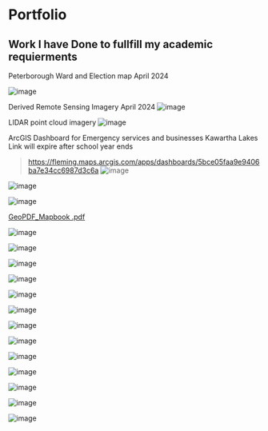 # Portfolio
## Work I have Done to fullfill my academic requierments
Peterborough Ward and Election map
April 2024

![image](https://github.com/alicoo510/Resume/assets/146375997/38d7d896-ce22-4b3e-a9ac-14246f797520)

Derived Remote Sensing Imagery 
April 2024
![image](https://github.com/alicoo510/Resume/assets/146375997/126c2a6a-3a54-404b-95c2-d0b62a6faf3f)

LIDAR point cloud imagery
![image](https://github.com/alicoo510/Resume/assets/146375997/8e7cdb38-dc44-4600-9124-1bcf2c47c0ec)

ArcGIS Dashboard for Emergency services and businesses Kawartha Lakes
Link will expire after school year ends
>https://fleming.maps.arcgis.com/apps/dashboards/5bce05faa9e9406ba7e34cc6987d3c6a
![image](https://github.com/alicoo510/Resume/assets/146375997/8b762fb0-fba5-4990-8ae1-ec9bbed0a742)

![image](https://github.com/alicoo510/Resume/assets/146375997/24f71e0c-ec5a-4fe3-b41d-624797599ec2)

![image](https://github.com/alicoo510/Resume/assets/146375997/80a6f980-f3c6-439e-8173-9bc6961c1644)

[GeoPDF_Mapbook .pdf](https://github.com/alicoo510/Resume/files/15015547/GeoPDF_Mapbook.pdf)

![image](https://github.com/alicoo510/Resume/assets/146375997/b2010c42-2d54-4f29-8ce6-70dc484dd63f)

![image](https://github.com/alicoo510/Resume/assets/146375997/a4ee3a71-51ca-48df-8da8-8a014f5f0e37)

![image](https://github.com/alicoo510/Resume/assets/146375997/3dad2f60-9903-42c9-bdbf-1f472f0f8bda)

![image](https://github.com/alicoo510/Resume/assets/146375997/8a3302d9-41c6-43a3-82e8-ae8369207f0a)

![image](https://github.com/alicoo510/Resume/assets/146375997/373e3e59-434c-42a8-9aa6-7bc27345ba19)

![image](https://github.com/alicoo510/Resume/assets/146375997/7d47b106-cb9e-49ae-86bf-f569051448c5)

![image](https://github.com/alicoo510/Resume/assets/146375997/f43161da-d4fa-4865-9be5-ba04608f9fd4)

![image](https://github.com/alicoo510/Resume/assets/146375997/fc3f3224-54f1-4734-988c-087a2b4a63e0)

![image](https://github.com/alicoo510/Resume/assets/146375997/66d25acb-6eaf-47bb-ac11-966d9a778601)

![image](https://github.com/alicoo510/Resume/assets/146375997/62672bd4-29c4-442b-b3b1-fdbdbe36a204)

![image](https://github.com/alicoo510/Resume/assets/146375997/ef780fbe-a811-47b9-abb1-fe0abfe139ab)

![image](https://github.com/alicoo510/Resume/assets/146375997/07b0d263-5466-49cc-bff5-9cb221d930f4)

![image](https://github.com/alicoo510/Resume/assets/146375997/934545a9-24e0-444c-9ecc-37ce2dc3b3b6)





